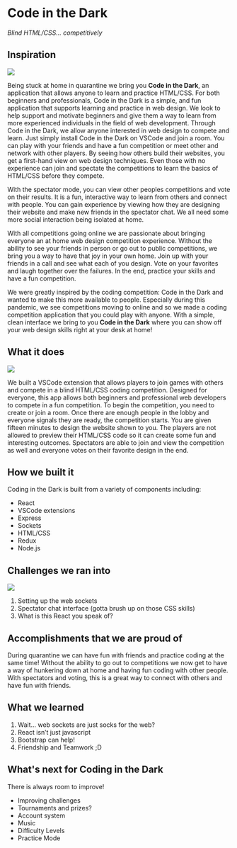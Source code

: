 # Code in the Dark  
_Blind HTML/CSS... competitively_

## Inspiration
![](https://media.giphy.com/media/l3q2CRMVLfIp6y98Y/giphy.gif)

Being stuck at home in quarantine we bring you **Code in the Dark**, an application that allows anyone to learn and practice HTML/CSS. For both beginners and professionals, Code in the Dark is a simple, and fun application that supports learning and practice in web design. We look to help support and motivate beginners and give them a way to learn from more experienced individuals in the field of web development. Through Code in the Dark, we allow anyone interested in web design to compete and learn. Just simply install Code in the Dark on VSCode and join a room. You can play with your friends and have a fun competition or meet other and network with other players. By seeing how others build their websites, you get a first-hand view on web design techniques. Even those with no experience can join and spectate the competitions to learn the basics of HTML/CSS before they compete.  

With the spectator mode, you can view other peoples competitions and vote on their results. It is a fun, interactive way to learn from others and connect with people. You can gain experience by viewing how they are designing their website and make new friends in the spectator chat. We all need some more social interaction being isolated at home.

With all competitions going online we are passionate about bringing everyone an at home web design competition experience. Without the ability to see your friends in person or go out to public competitions, we bring you a way to have that joy in your own home. Join up with your friends in a call and see what each of you design. Vote on your favorites and laugh together over the failures. In the end, practice your skills and have a fun competition. 

We were greatly inspired by the coding competition: Code in the Dark and wanted to make this more available to people. Especially during this pandemic, we see competitions moving to online and so we made a coding competition application that you could play with anyone. With a simple, clean interface we bring to you **Code in the Dark** where you can show off your web design skills right at your desk at home! 

## What it does
![](https://media.giphy.com/media/ckZ9gtKTTnlK1d8vNU/giphy.gif)

We built a VSCode extension that allows players to join games with others and compete in a blind HTML/CSS coding competition. Designed for everyone, this app allows both beginners and professional web developers to compete in a fun competition. To begin the competition, you need to create or join a room. Once there are enough people in the lobby and everyone signals they are ready, the competition starts. You are given fifteen minutes to design the website shown to you. The players are not allowed to preview their HTML/CSS code so it can create some fun and interesting outcomes. Spectators are able to join and view the competition as well and everyone votes on their favorite design in the end. 

## How we built it

Coding in the Dark is built from a variety of components including:
* React
* VSCode extensions
* Express
* Sockets
* HTML/CSS
* Redux
* Node.js

## Challenges we ran into
![](https://media.giphy.com/media/kfLPQJRuivFwqGBxp3/giphy.gif)
1. Setting up the web sockets
2. Spectator chat interface (gotta brush up on those CSS skills)
3. What is this React you speak of?

## Accomplishments that we are proud of

During quarantine we can have fun with friends and practice coding at the same time! Without the ability to go out to competitions we now get to have a way of hunkering down at home and having fun coding with other people. With spectators and voting, this is a great way to connect with others and have fun with friends.

## What we learned
1. Wait... web sockets are just socks for the web?
2. React isn’t just javascript
3. Bootstrap can help!
4. Friendship and Teamwork ;D

## What's next for Coding in the Dark
There is always room to improve!
* Improving challenges
* Tournaments and prizes?
* Account system
* Music
* Difficulty Levels
* Practice Mode
